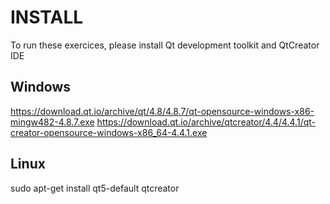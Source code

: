 INSTALL
=======

To run these exercices, please install Qt development toolkit and QtCreator IDE


Windows
-------

https://download.qt.io/archive/qt/4.8/4.8.7/qt-opensource-windows-x86-mingw482-4.8.7.exe
https://download.qt.io/archive/qtcreator/4.4/4.4.1/qt-creator-opensource-windows-x86_64-4.4.1.exe

Linux
-----

sudo apt-get install qt5-default qtcreator
